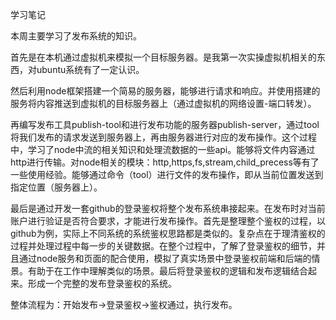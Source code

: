 学习笔记

本周主要学习了发布系统的知识。

首先是在本机通过虚拟机来模拟一个目标服务器。是我第一次实操虚拟机相关的东西，对ubuntu系统有了一定认识。

然后利用node框架搭建一个简易的服务器，能够进行请求和响应。并使用搭建的服务将内容推送到虚拟机的目标服务器上（通过虚拟机的网络设置-端口转发）。

再编写发布工具publish-tool和进行发布功能的服务器publish-server，通过tool将我们发布的请求发送到服务器上，再由服务器进行对应的发布操作。这个过程中，学习了node中流的相关知识和处理流数据的一些api。能够将文件内容通过http进行传输。对node相关的模块：http,https,fs,stream,child_precess等有了一些使用经验。能够通过命令（tool）进行文件的发布操作，即从当前位置发送到指定位置（服务器上）。

最后是通过开发一套github的登录鉴权将整个发布系统串接起来。在发布时对当前账户进行验证是否符合要求，才能进行发布操作。首先是整理整个鉴权的过程，以github为例，实际上不同系统的系统鉴权思路都是类似的。复杂点在于理清鉴权的过程并处理过程中每一步的关键数据。在整个过程中，了解了登录鉴权的细节，并且通过node服务和页面的配合使用，模拟了真实场景中登录鉴权前端和后端的情景。有助于在工作中理解类似的场景。最后将登录鉴权的逻辑和发布逻辑结合起来。形成一个完整的发布登录鉴权的系统。

整体流程为：开始发布->登录鉴权->鉴权通过，执行发布。